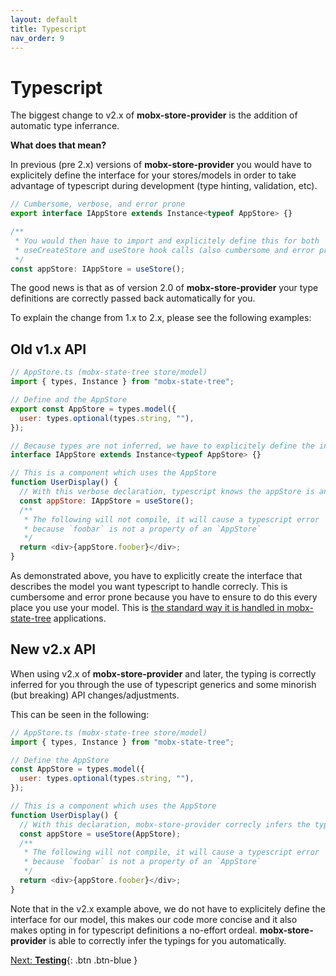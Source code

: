```yaml
---
layout: default
title: Typescript
nav_order: 9
---
```


# Typescript

The biggest change to v2.x of **mobx-store-provider** is the addition of automatic type inferrance.

**What does that mean?**

In previous (pre 2.x) versions of **mobx-store-provider** you would have to explicitely define the interface for your stores/models in order to take advantage of typescript during development (type hinting, validation, etc).

```javascript
// Cumbersome, verbose, and error prone
export interface IAppStore extends Instance<typeof AppStore> {}

/**
 * You would then have to import and explicitely define this for both
 * useCreateStore and useStore hook calls (also cumbersome and error prone):
 */
const appStore: IAppStore = useStore();
```

The good news is that as of version 2.0 of **mobx-store-provider** your type definitions are correctly passed back automatically for you.

To explain the change from 1.x to 2.x, please see the following examples:

## Old v1.x API

```javascript
// AppStore.ts (mobx-state-tree store/model)
import { types, Instance } from "mobx-state-tree";

// Define and the AppStore
export const AppStore = types.model({
  user: types.optional(types.string, ""),
});

// Because types are not inferred, we have to explicitely define the interface
interface IAppStore extends Instance<typeof AppStore> {}

// This is a component which uses the AppStore
function UserDisplay() {
  // With this verbose declaration, typescript knows the appStore is an AppStore
  const appStore: IAppStore = useStore();
  /**
   * The following will not compile, it will cause a typescript error
   * because `foobar` is not a property of an `AppStore`
   */
  return <div>{appStore.foober}</div>;
}
```

As demonstrated above, you have to explicitly create the interface that describes the model you want typescript to handle correcly. This is cumbersome and error prone because you have to ensure to do this every place you use your model. This is [the standard way it is handled in mobx-state-tree](https://mobx-state-tree.js.org/tips/typescript#using-a-mst-type-at-design-time) applications.

## New v2.x API

When using v2.x of **mobx-store-provider** and later, the typing is correctly inferred for you through the use of typescript generics and some minorish (but breaking) API changes/adjustments.

This can be seen in the following:

```javascript
// AppStore.ts (mobx-state-tree store/model)
import { types, Instance } from "mobx-state-tree";

// Define the AppStore
const AppStore = types.model({
  user: types.optional(types.string, ""),
});

// This is a component which uses the AppStore
function UserDisplay() {
  // With this declaration, mobx-store-provider correcly infers the type for AppStore
  const appStore = useStore(AppStore);
  /**
   * The following will not compile, it will cause a typescript error
   * because `foobar` is not a property of an `AppStore`
   */
  return <div>{appStore.foober}</div>;
}
```

Note that in the v2.x example above, we do not have to explicitely define the interface for our model, this makes our code more concise and it also makes opting in for typescript definitions a no-effort ordeal. **mobx-store-provider** is able to correctly infer the typings for you automatically.

[Next: **Testing**](/testing){: .btn .btn-blue }
